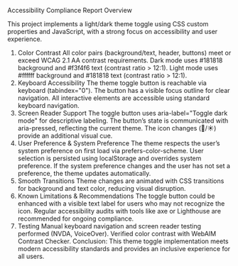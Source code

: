 Accessibility Compliance Report
Overview

This project implements a light/dark theme toggle using CSS custom properties and JavaScript, with a strong focus on accessibility and user experience.

1. Color Contrast
All color pairs (background/text, header, buttons) meet or exceed WCAG 2.1 AA contrast requirements.
Dark mode uses #181818 background and #f3f4f6 text (contrast ratio > 12:1).
Light mode uses #ffffff background and #181818 text (contrast ratio > 12:1).
2. Keyboard Accessibility
The theme toggle button is reachable via keyboard (tabindex="0").
The button has a visible focus outline for clear navigation.
All interactive elements are accessible using standard keyboard navigation.
3. Screen Reader Support
The toggle button uses aria-label="Toggle dark mode" for descriptive labeling.
The button’s state is communicated with aria-pressed, reflecting the current theme.
The icon changes (🌙/☀️) provide an additional visual cue.
4. User Preference & System Preference
The theme respects the user’s system preference on first load via prefers-color-scheme.
User selection is persisted using localStorage and overrides system preference.
If the system preference changes and the user has not set a preference, the theme updates automatically.
5. Smooth Transitions
Theme changes are animated with CSS transitions for background and text color, reducing visual disruption.
6. Known Limitations & Recommendations
The toggle button could be enhanced with a visible text label for users who may not recognize the icon.
Regular accessibility audits with tools like axe or Lighthouse are recommended for ongoing compliance.
7. Testing
Manual keyboard navigation and screen reader testing performed (NVDA, VoiceOver).
Verified color contrast with WebAIM Contrast Checker.
Conclusion:
This theme toggle implementation meets modern accessibility standards and provides an inclusive experience for all users.
